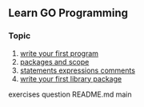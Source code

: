 ## Learn GO Programming  

### Topic 
1. [write your first program](https://github.com/MaazMS/LearnGo/tree/master/code/src/01-write-your-first-program)    
1. [packages and scope](https://github.com/MaazMS/LearnGo/tree/master/code/src/02-packages-and-scope)        
1. [statements expressions comments](https://github.com/MaazMS/LearnGo/tree/master/code/src/03-statements-expressions-comments)  
1. [write your first library package](https://github.com/MaazMS/LearnGo/tree/master/code/src/04-write-your-first-library-package)

exercises
question
README.md 
main